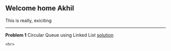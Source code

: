 ## **Welcome home Akhil** 
This is really, exiciting 

--- 

**Problem 1**
Circular Queue using Linked List
[solution](./DataStructures/circularQueueUsingLL.cpp)

`<hr>`

